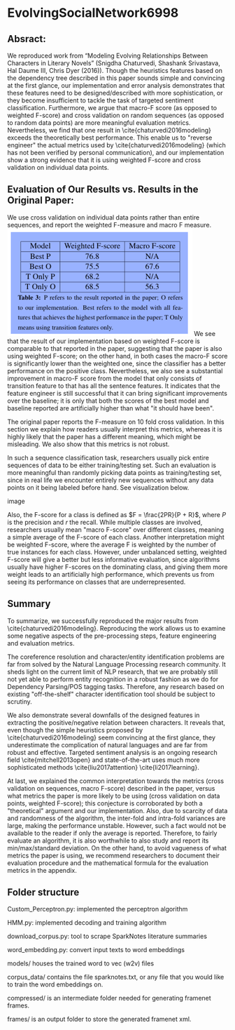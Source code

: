 # EvolvingSocialNetwork6998

## Absract:

We reproduced work from “Modeling Evolving Relationships Between Characters in Literary Novels” (Snigdha Chaturvedi, Shashank Srivastava, Hal Daume III, Chris Dyer (2016)). Though the heuristics features based on the dependency tree described in this paper sounds simple and convincing at the first glance, our implementation and error analysis demonstrates that these features need to be designed/described with more sophistication, or they become insufficient to tackle the task of targeted sentiment classification. Furthermore, we argue that macro-F score (as opposed to weighted F-score) and cross validation on random sequences (as opposed to random data points) are more meaningful evaluation metrics. Nevertheless, we find that one result in \cite{chaturvedi2016modeling} exceeds the theoretically best performance. This enable us to "reverse engineer" the actual metrics used by \cite{chaturvedi2016modeling} (which has not been verified by personal communication), and our implementation show a strong evidence that it is using weighted F-score and cross validation on individual data points.

## Evaluation of Our Results vs. Results in the Original Paper:
We use cross validation on individual data points rather than entire sequences, and report the weighted F-measure and macro F measure. 
![blueevaluation](blueevaluation.png)
We see that the result of our implementation based on weighted F-score is comparable to that reported in the paper, suggesting that the paper is also using weighted F-score; on the other hand, in both cases the macro-F score is significantly lower than the weighted one, since the classifier has a better performance on the positive class. Nevertheless, we also see a substantial improvement in macro-F score from the model that only consists of transition feature to that has all the sentence features. It indicates that the feature engineer is still successful that it can bring significant improvements over the baseline; it is only that both the scores of the best model and baseline reported are artificially higher than what "it should have been".


The original paper reports the F-measure on 10 fold cross validation. In this section we explain how readers usually interpret this metrics, whereas it is highly likely that the paper has a different meaning, which might be misleading. We also show that this metrics is not robust.

In such a sequence classification task, researchers usually pick entire sequences of data to be either training/testing set. Such an evaluation is more meaningful than randomly picking data points as training/testing set, since in real life we encounter entirely new sequences without any data points on it being labeled before hand. See visualization below.

image

Also, the F-score for a class is defined as $F = \frac{2PR}{P + R}$, where $P$ is the precision and $r$ the recall. While multiple classes are involved, researchers usually mean "macro F-score" over different classes, meaning a simple average of the F-score of each class. Another interpretation might be weighted F-score, where the average F is weighted by the number of true instances for each class. However, under unbalanced setting, weighted F-score will give a better but less informative evaluation, since algorithms usually have higher F-scores on the dominating class, and giving them more weight leads to an artificially high performance, which prevents us from seeing its performance on classes that are underrepresented.

## Summary 

To summarize, we successfully reproduced the major results from \cite{chaturvedi2016modeling}. Reproducing the work allows us to examine some negative aspects of the pre-processing steps, feature engineering and evaluation metrics. 

The coreference resolution and character/entity identification problems are far from solved by the Natural Language Processing research community. It sheds light on the current limit of NLP research, that we are probably still not yet able to perform entity recognition in a robust fashion as we do for Dependency Parsing/POS tagging tasks. Therefore, any research based on existing "off-the-shelf" character identification tool should be subject to scrutiny. 

We also demonstrate several downfalls of the designed features in extracting the positive/negative relation between characters. It reveals that, even though the simple heuristics proposed by \cite{chaturvedi2016modeling} seem convincing at the first glance, they underestimate the complication of natural languages and are far from robust and effective. Targeted sentiment analysis is an ongoing research field \cite{mitchell2013open} and state-of-the-art uses much more sophisticated methods \cite{liu2017attention} \cite{li2017learning}.

At last, we explained the common interpretation towards the metrics (cross validation on sequences, macro F-score) described in the paper, versus what metrics the paper is more likely to be using (cross validation on data points, weighted F-score); this conjecture is corroborated by both a "theoretical" argument and our implementation. Also, due to scarcity of data and randomness of the algorithm, the inter-fold and intra-fold variances are large, making the performance unstable. However, such a fact would not be available to the reader if only the average is reported. Therefore, to fairly evaluate an algorithm, it is also worthwhile to also study and report its min/max/standard deviation. On the other hand, to avoid vagueness of what metrics the paper is using, we recommend researchers to document their evaluation procedure and the mathematical formula for the evaluation metrics in the appendix.

## Folder structure

Custom_Perceptron.py: implemented the perceptron algorithm

HMM.py: implemented decoding and training algorithm 

download_corpus.py: tool to scrape SparkNotes literature summaries

word_embedding.py: convert input texts to word embeddings

models/ houses the trained word to vec (w2v) files

corpus_data/ contains the file sparknotes.txt, or any file that you would like to train the word embeddings on.

compressed/ is an intermediate folder needed for generating framenet frames.

frames/ is an output folder to store the generated framenet xml.

